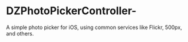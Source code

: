 DZPhotoPickerController-
========================

A simple photo picker for iOS, using common services like Flickr, 500px, and others.
